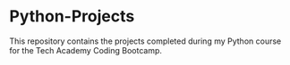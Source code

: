 # Python-Projects

This repository contains the projects completed during my Python course for the Tech Academy Coding Bootcamp.
